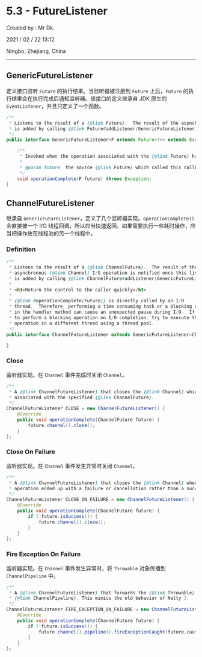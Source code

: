 # 5.3 - FutureListener

Created by : Mr Dk.

2021 / 02 / 22 13:12

Ningbo, Zhejiang, China

---

## GenericFutureListener

定义接口监听 `Future` 的执行结果。当监听器被注册到 `Future` 上后，`Future` 的执行结果会在执行完成后通知监听器。该接口的定义继承自 JDK 原生的 `EventListener`，并且只定义了一个函数。

```java
/**
 * Listens to the result of a {@link Future}.  The result of the asynchronous operation is notified once this listener
 * is added by calling {@link Future#addListener(GenericFutureListener)}.
 */
public interface GenericFutureListener<F extends Future<?>> extends EventListener {

    /**
     * Invoked when the operation associated with the {@link Future} has been completed.
     *
     * @param future  the source {@link Future} which called this callback
     */
    void operationComplete(F future) throws Exception;
}
```

## ChannelFutureListener

继承自 `GenericFutureListener`，定义了几个监听器实现。`operationComplete()` 会直接被一个 I/O 线程回调，所以应当快速返回。如果需要执行一些耗时操作，应当把操作放在线程池的另一个线程中。

### Definition

```java
/**
 * Listens to the result of a {@link ChannelFuture}.  The result of the
 * asynchronous {@link Channel} I/O operation is notified once this listener
 * is added by calling {@link ChannelFuture#addListener(GenericFutureListener)}.
 *
 * <h3>Return the control to the caller quickly</h3>
 *
 * {@link #operationComplete(Future)} is directly called by an I/O
 * thread.  Therefore, performing a time consuming task or a blocking operation
 * in the handler method can cause an unexpected pause during I/O.  If you need
 * to perform a blocking operation on I/O completion, try to execute the
 * operation in a different thread using a thread pool.
 */
public interface ChannelFutureListener extends GenericFutureListener<ChannelFuture> {

}
```

### Close

监听器实现。在 `Channel` 事件完成时关闭 `Channel`。

```java
/**
 * A {@link ChannelFutureListener} that closes the {@link Channel} which is
 * associated with the specified {@link ChannelFuture}.
 */
ChannelFutureListener CLOSE = new ChannelFutureListener() {
    @Override
    public void operationComplete(ChannelFuture future) {
        future.channel().close();
    }
};
```

### Close On Failure

监听器实现。在 `Channel` 事件发生异常时关闭 `Channel`。

```java
/**
 * A {@link ChannelFutureListener} that closes the {@link Channel} when the
 * operation ended up with a failure or cancellation rather than a success.
 */
ChannelFutureListener CLOSE_ON_FAILURE = new ChannelFutureListener() {
    @Override
    public void operationComplete(ChannelFuture future) {
        if (!future.isSuccess()) {
            future.channel().close();
        }
    }
};
```

### Fire Exception On Failure

监听器实现。在 `Channel` 事件发生异常时，将 `Throwable` 对象传播到 `ChannelPipeline` 中。

```java
/**
 * A {@link ChannelFutureListener} that forwards the {@link Throwable} of the {@link ChannelFuture} into the
 * {@link ChannelPipeline}. This mimics the old behavior of Netty 3.
 */
ChannelFutureListener FIRE_EXCEPTION_ON_FAILURE = new ChannelFutureListener() {
    @Override
    public void operationComplete(ChannelFuture future) {
        if (!future.isSuccess()) {
            future.channel().pipeline().fireExceptionCaught(future.cause());
        }
    }
};
```
